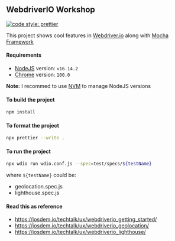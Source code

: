 ## WebdriverIO Workshop

[![code style: prettier](https://img.shields.io/badge/code_style-prettier-ff69b4.svg?style=flat-square)](https://github.com/prettier/prettier)

This project shows cool features in [Webdriver.io](https://webdriver.io/) along with [Mocha Framework](https://mochajs.org/)

#### Requirements

- [NodeJS](https://nodejs.org/en/) version: `v16.14.2`
- [Chrome](https://www.google.com/chrome/) version: `100.0`

**Note:** I recommed to use [NVM](https://github.com/nvm-sh/nvm) to manage NodeJS versions

#### To build the project

```bash
npm install
```

#### To format the project

```bash
npx prettier --write .
```

#### To run the project

```bash
npx wdio run wdio.conf.js --spec=test/specs/${testName}
```

where `${testName}` could be:

- geolocation.spec.js
- lighthouse.spec.js

#### Read this as reference

- https://josdem.io/techtalk/ux/webdriverio_getting_started/
- https://josdem.io/techtalk/ux/webdriverio_geolocation/
- https://josdem.io/techtalk/ux/webdriverio_lighthouse/
